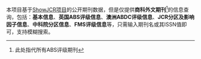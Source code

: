 本项目基于[ShowJCR项目](https://github.com/hitfyd/ShowJCR/tree/master)的公开期刊数据，但是仅提供**商科外文期刊**[^1]的信息查询，包括：**基本信息**、**英国ABS评级信息**、**澳洲ABDC评级信息**、**JCR分区及影响因子信息**、**中科院分区信息**、**FMS评级信息**等，只需输入期刊名或其ISSN值即可，支持模糊搜索。
[^1]: 此处指代所有ABS评级期刊
